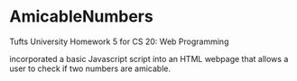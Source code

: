 # AmicableNumbers
Tufts University Homework 5 for CS 20: Web Programming

incorporated a basic Javascript script into an HTML webpage that allows a user to check if two numbers are amicable.
